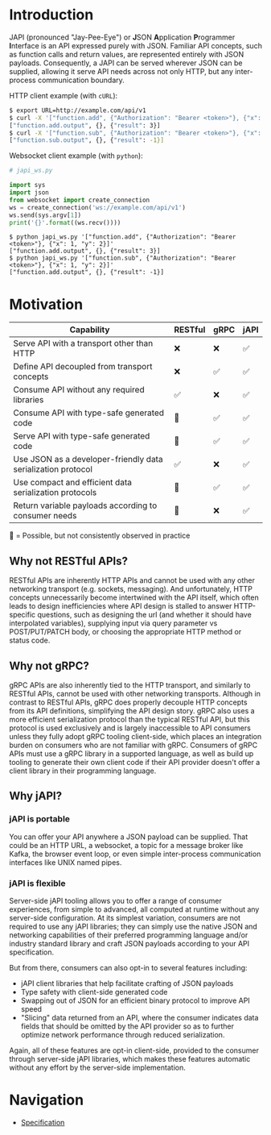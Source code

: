 # Introduction

JAPI (pronounced "Jay-Pee-Eye") or **J**SON **A**pplication **P**rogrammer
**I**nterface is an API expressed purely with JSON. Familiar API concepts, such
as function calls and return values, are represented entirely with JSON
payloads. Consequently, a JAPI can be served wherever JSON can be supplied,
allowing it serve API needs across not only HTTP, but any inter-process
communication boundary.

HTTP client example (with `cURL`):

```bash
$ export URL=http://example.com/api/v1
$ curl -X '["function.add", {"Authorization": "Bearer <token>"}, {"x": 1, "y": 2}]' $URL
["function.add.output", {}, {"result": 3}]
$ curl -X '["function.sub", {"Authorization": "Bearer <token>"}, {"x": 1, "y": 2}]' $URL
["function.sub.output", {}, {"result": -1}]
```

Websocket client example (with `python`):

```python
# japi_ws.py

import sys
import json
from websocket import create_connection
ws = create_connection('ws://example.com/api/v1')
ws.send(sys.argv[1])
print('{}'.format((ws.recv())))
```

```
$ python japi_ws.py '["function.add", {"Authorization": "Bearer <token>"}, {"x": 1, "y": 2}]'
["function.add.output", {}, {"result": 3}]
$ python japi_ws.py '["function.sub", {"Authorization": "Bearer <token>"}, {"x": 1, "y": 2}]'
["function.add.output", {}, {"result": -1}]
```

# Motivation

| Capability                                                   | RESTful | gRPC | jAPI |
| ------------------------------------------------------------ | ------- | ---- | ---- |
| Serve API with a transport other than HTTP                   | ❌      | ❌   | ✅   |
| Define API decoupled from transport concepts                 | ❌      | ✅   | ✅   |
| Consume API without any required libraries                   | ✅      | ❌   | ✅   |
| Consume API with type-safe generated code                    | 🤔      | ✅   | ✅   |
| Serve API with type-safe generated code                      | 🤔      | ✅   | ✅   |
| Use JSON as a developer-friendly data serialization protocol | ✅      | ❌   | ✅   |
| Use compact and efficient data serialization protocols       | 🤔      | ✅   | ✅   |
| Return variable payloads according to consumer needs         | 🤔      | ❌   | ✅   |

🤔 = Possible, but not consistently observed in practice

## Why not RESTful APIs?

RESTful APIs are inherently HTTP APIs and cannot be used with any other
networking transport (e.g. sockets, messaging). And unfortunately, HTTP concepts
unnecessarily become intertwined with the API itself, which often leads to
design inefficiencies where API design is stalled to answer HTTP-specific
questions, such as designing the url (and whether it should have interpolated
variables), supplying input via query parameter vs POST/PUT/PATCH body, or
choosing the appropriate HTTP method or status code.

## Why not gRPC?

gRPC APIs are also inherently tied to the HTTP transport, and similarly to
RESTful APIs, cannot be used with other networking transports. Although in
contrast to RESTful APIs, gRPC does properly decouple HTTP concepts from its API
definitions, simplifying the API design story. gRPC also uses a more efficient
serialization protocol than the typical RESTful API, but this protocol is used
exclusively and is largely inaccessible to API consumers unless they fully adopt
gRPC tooling client-side, which places an integration burden on consumers who
are not familiar with gRPC. Consumers of gRPC APIs must use a gRPC library in a
supported language, as well as build up tooling to generate their own client
code if their API provider doesn't offer a client library in their programming
language.

## Why jAPI?

### jAPI is portable

You can offer your API anywhere a JSON payload can be supplied. That could be an
HTTP URL, a websocket, a topic for a message broker like Kafka, the browser
event loop, or even simple inter-process communication interfaces like UNIX
named pipes.

### jAPI is flexible

Server-side jAPI tooling allows you to offer a range of consumer experiences,
from simple to advanced, all computed at runtime without any server-side
configuration. At its simplest variation, consumers are not required to use any
jAPI libraries; they can simply use the native JSON and networking capabilities
of their preferred programming language and/or industry standard library and
craft JSON payloads according to your API specification.

But from there, consumers can also opt-in to several features including:

- jAPI client libraries that help facilitate crafting of JSON payloads
- Type safety with client-side generated code
- Swapping out of JSON for an efficient binary protocol to improve API speed
- "Slicing" data returned from an API, where the consumer indicates data fields
  that should be omitted by the API provider so as to further optimize network
  performance through reduced serialization.

Again, all of these features are opt-in client-side, provided to the consumer
through server-side jAPI libraries, which makes these features automatic without
any effort by the server-side implementation.

# Navigation

- [Specification](SPECIFICATION.md)
